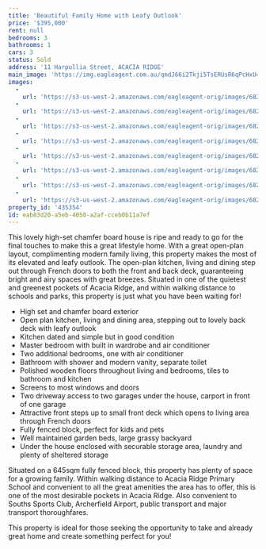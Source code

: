 ```yaml
---
title: 'Beautiful Family Home with Leafy Outlook'
price: '$395,000'
rent: null
bedrooms: 3
bathrooms: 1
cars: 3
status: Sold
address: '11 Harpullia Street, ACACIA RIDGE'
main_image: 'https://img.eagleagent.com.au/qmdJ66i2Tkji5TsERUsR6qPcHxU=/1280x854/smart/https://s3-us-west-2.amazonaws.com/eagleagent-orig/images/6823517/121766074-image-M.jpg'
images:
  -
    url: 'https://s3-us-west-2.amazonaws.com/eagleagent-orig/images/6823524/121766074-image-G.jpg'
  -
    url: 'https://s3-us-west-2.amazonaws.com/eagleagent-orig/images/6823523/121766074-image-F.jpg'
  -
    url: 'https://s3-us-west-2.amazonaws.com/eagleagent-orig/images/6823522/121766074-image-E.jpg'
  -
    url: 'https://s3-us-west-2.amazonaws.com/eagleagent-orig/images/6823521/121766074-image-D.jpg'
  -
    url: 'https://s3-us-west-2.amazonaws.com/eagleagent-orig/images/6823520/121766074-image-C.jpg'
  -
    url: 'https://s3-us-west-2.amazonaws.com/eagleagent-orig/images/6823519/121766074-image-B.jpg'
  -
    url: 'https://s3-us-west-2.amazonaws.com/eagleagent-orig/images/6823518/121766074-image-A.jpg'
  -
    url: 'https://s3-us-west-2.amazonaws.com/eagleagent-orig/images/6823517/121766074-image-M.jpg'
property_id: '435354'
id: eab83d20-a5eb-4050-a2af-cceb0b11a7ef
---
```

This lovely high-set chamfer board house is ripe and ready to go for the final touches to make this a great lifestyle home. With a great open-plan layout, complimenting modern family living, this property makes the most of its elevated and leafy outlook. The open-plan kitchen, living and dining step out through French doors to both the front and back deck, guaranteeing bright and airy spaces with great breezes. Situated in one of the quietest and greenest pockets of Acacia Ridge, and within walking distance to schools and parks, this property is just what you have been waiting for!

*  High set and chamfer board exterior
*  Open plan kitchen, living and dining area, stepping out to lovely back deck with leafy outlook
*  Kitchen dated and simple but in good condition
*  Master bedroom with built in wardrobe and air conditioner
*  Two additional bedrooms, one with air conditioner
*  Bathroom with shower and modern vanity, separate toilet
*  Polished wooden floors throughout living and bedrooms, tiles to bathroom and kitchen
*  Screens to most windows and doors
*  Two driveway access to two garages under the house, carport in front of one garage
*  Attractive front steps up to small front deck which opens to living area through French doors
*  Fully fenced block, perfect for kids and pets
*  Well maintained garden beds, large grassy backyard
*  Under the house enclosed with securable storage area, laundry and plenty of sheltered storage

Situated on a 645sqm fully fenced block, this property has plenty of space for a growing family. Within walking distance to Acacia Ridge Primary School and convenient to all the great amenities the area has to offer, this is one of the most desirable pockets in Acacia Ridge. Also convenient to Souths Sports Club, Archerfield Airport, public transport and major transport thoroughfares.

This property is ideal for those seeking the opportunity to take and already great home and create something perfect for you!